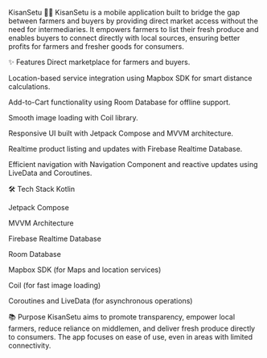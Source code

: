 KisanSetu 🚜📱
KisanSetu is a mobile application built to bridge the gap between farmers and buyers by providing direct market access without the need for intermediaries. It empowers farmers to list their fresh produce and enables buyers to connect directly with local sources, ensuring better profits for farmers and fresher goods for consumers.

✨ Features
Direct marketplace for farmers and buyers.

Location-based service integration using Mapbox SDK for smart distance calculations.

Add-to-Cart functionality using Room Database for offline support.

Smooth image loading with Coil library.

Responsive UI built with Jetpack Compose and MVVM architecture.

Realtime product listing and updates with Firebase Realtime Database.

Efficient navigation with Navigation Component and reactive updates using LiveData and Coroutines.

🛠️ Tech Stack
Kotlin

Jetpack Compose

MVVM Architecture

Firebase Realtime Database

Room Database

Mapbox SDK (for Maps and location services)

Coil (for fast image loading)

Coroutines and LiveData (for asynchronous operations)

📚 Purpose
KisanSetu aims to promote transparency, empower local farmers, reduce reliance on middlemen, and deliver fresh produce directly to consumers. The app focuses on ease of use, even in areas with limited connectivity.
